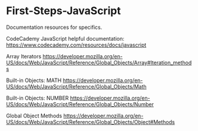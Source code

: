 # First-Steps-JavaScript

Documentation resources for specifics.

CodeCademy JavaScript helpful documentation:
https://www.codecademy.com/resources/docs/javascript

Array Iterators
https://developer.mozilla.org/en-US/docs/Web/JavaScript/Reference/Global_Objects/Array#Iteration_methods

Built-in Objects: MATH
https://developer.mozilla.org/en-US/docs/Web/JavaScript/Reference/Global_Objects/Math

Built-in Objects: NUMBER
https://developer.mozilla.org/en-US/docs/Web/JavaScript/Reference/Global_Objects/Number

Global Object Methods
https://developer.mozilla.org/en-US/docs/Web/JavaScript/Reference/Global_Objects/Object#Methods

